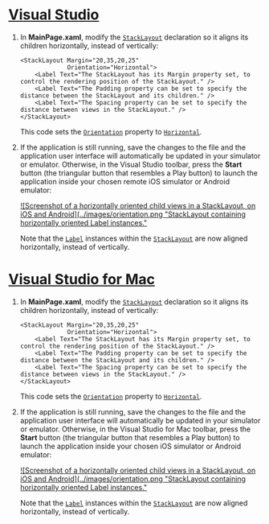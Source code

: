# [Visual Studio](#tab/vswin)

1. In **MainPage.xaml**, modify the [`StackLayout`](xref:Xamarin.Forms.StackLayout) declaration so it aligns its children horizontally, instead of vertically:

    ```xaml
    <StackLayout Margin="20,35,20,25"
                 Orientation="Horizontal">
        <Label Text="The StackLayout has its Margin property set, to control the rendering position of the StackLayout." />
        <Label Text="The Padding property can be set to specify the distance between the StackLayout and its children." />
        <Label Text="The Spacing property can be set to specify the distance between views in the StackLayout." />
    </StackLayout>
    ```

    This code sets the [`Orientation`](xref:Xamarin.Forms.StackLayout.Orientation) property to [`Horizontal`](xref:Xamarin.Forms.StackOrientation.Horizontal).

1. If the application is still running, save the changes to the file and the application user interface will automatically be updated in your simulator or emulator. Otherwise, in the Visual Studio toolbar, press the **Start** button (the triangular button that resembles a Play button) to launch the application inside your chosen remote iOS simulator or Android emulator:

    [![Screenshot of a horizontally oriented child views in a StackLayout, on iOS and Android](../images/orientation.png "StackLayout containing horizontally oriented Label instances."](../images/orientation-large.png#lightbox "StackLayout containing horizontally oriented Label instances")

    Note that the [`Label`](xref:Xamarin.Forms.Label) instances within the [`StackLayout`](xref:Xamarin.Forms.StackLayout) are now aligned horizontally, instead of vertically.

# [Visual Studio for Mac](#tab/vsmac)

1. In **MainPage.xaml**, modify the [`StackLayout`](xref:Xamarin.Forms.StackLayout) declaration so it aligns its children horizontally, instead of vertically:

    ```xaml
    <StackLayout Margin="20,35,20,25"
                 Orientation="Horizontal">
        <Label Text="The StackLayout has its Margin property set, to control the rendering position of the StackLayout." />
        <Label Text="The Padding property can be set to specify the distance between the StackLayout and its children." />
        <Label Text="The Spacing property can be set to specify the distance between views in the StackLayout." />
    </StackLayout>
    ```

    This code sets the [`Orientation`](xref:Xamarin.Forms.StackLayout.Orientation) property to [`Horizontal`](xref:Xamarin.Forms.StackOrientation.Horizontal).

1. If the application is still running, save the changes to the file and the application user interface will automatically be updated in your simulator or emulator. Otherwise, in the Visual Studio for Mac toolbar, press the **Start** button (the triangular button that resembles a Play button) to launch the application inside your chosen iOS simulator or Android emulator:

    [![Screenshot of a horizontally oriented child views in a StackLayout, on iOS and Android](../images/orientation.png "StackLayout containing horizontally oriented Label instances."](../images/orientation-large.png#lightbox "StackLayout containing horizontally oriented Label instances")

    Note that the [`Label`](xref:Xamarin.Forms.Label) instances within the [`StackLayout`](xref:Xamarin.Forms.StackLayout) are now aligned horizontally, instead of vertically.
